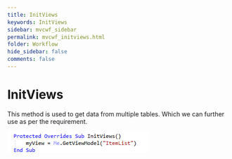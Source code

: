 ```yaml
---
title: InitViews
keywords: InitViews
sidebar: mvcwf_sidebar
permalink: mvcwf_initviews.html
folder: Workflow
hide_sidebar: false
comments: false
---
```



# 	InitViews

This method is used to get data from multiple tables. Which we can further use as per the requirement.

![](images/image2.png)
